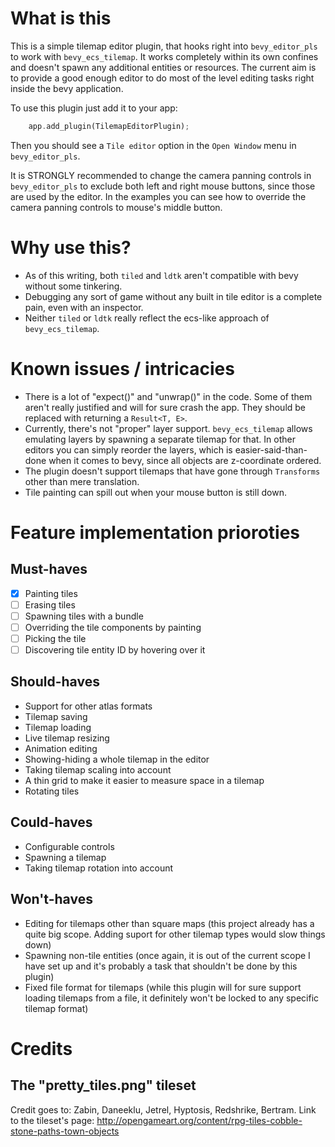 # What is this

This is a simple tilemap editor plugin, that hooks right into `bevy_editor_pls` to work with `bevy_ecs_tilemap`. It works completely within its own confines and doesn't spawn any additional entities or resources. The current aim is to provide a good enough editor to do most of the level editing tasks right inside the bevy application.

To use this plugin just add it to your app:

```rust
    app.add_plugin(TilemapEditorPlugin);
```

Then you should see a `Tile editor` option in the `Open Window` menu in `bevy_editor_pls`.

It is STRONGLY recommended to change the camera panning controls in `bevy_editor_pls` to exclude both left and right mouse buttons, since those are used by the editor. In the examples you can see how to override the camera panning controls to mouse's middle button.

# Why use this?

* As of this writing, both `tiled` and `ldtk` aren't compatible with bevy without some tinkering.
* Debugging any sort of game without any built in tile editor is a complete pain, even with an inspector.
* Neither `tiled` or `ldtk` really reflect the ecs-like approach of `bevy_ecs_tilemap`.

# Known issues / intricacies

- There is a lot of "expect()" and "unwrap()" in the code. Some of them aren't really justified and will for sure crash the app. They should be replaced with returning a `Result<T, E>`.
- Currently, there's not "proper" layer support. `bevy_ecs_tilemap` allows emulating layers by spawning a separate tilemap for that. In other editors you can simply reorder the layers, which is easier-said-than-done when it comes to bevy, since all objects are z-coordinate ordered.
- The plugin doesn't support tilemaps that have gone through `Transforms` other than mere translation.
- Tile painting can spill out when your mouse button is still down.

# Feature implementation prioroties

## Must-haves

- [x] Painting tiles
- [ ] Erasing tiles
- [ ] Spawning tiles with a bundle
- [ ] Overriding the tile components by painting
- [ ] Picking the tile
- [ ] Discovering tile entity ID by hovering over it

## Should-haves

- Support for other atlas formats
- Tilemap saving
- Tilemap loading
- Live tilemap resizing
- Animation editing
- Showing-hiding a whole tilemap in the editor
- Taking tilemap scaling into account
- A thin grid to make it easier to measure space in a tilemap
- Rotating tiles

## Could-haves

- Configurable controls
- Spawning a tilemap
- Taking tilemap rotation into account

## Won't-haves

- Editing for tilemaps other than square maps (this project already has a quite big scope. Adding suport for other tilemap types would slow things down)
- Spawning non-tile entities (once again, it is out of the current scope I have set up and it's probably a task that shouldn't be done by this plugin)
- Fixed file format for tilemaps (while this plugin will for sure support loading tilemaps from a file, it definitely won't be locked to any specific tilemap format)

# Credits

## The "pretty_tiles.png" tileset

Credit goes to: Zabin, Daneeklu, Jetrel, Hyptosis, Redshrike, Bertram. Link to the tileset's page: http://opengameart.org/content/rpg-tiles-cobble-stone-paths-town-objects